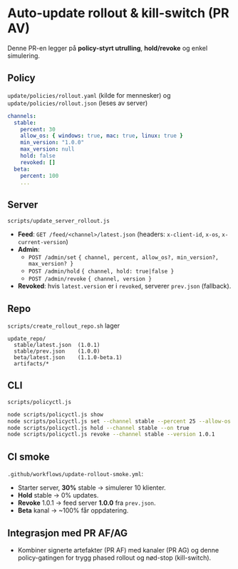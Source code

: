# Auto-update rollout & kill-switch (PR AV)

Denne PR-en legger på **policy-styrt utrulling**, **hold/revoke** og enkel simulering.

## Policy
`update/policies/rollout.yaml` (kilde for mennesker) og `update/policies/rollout.json` (leses av server)
```yaml
channels:
  stable:
    percent: 30
    allow_os: { windows: true, mac: true, linux: true }
    min_version: "1.0.0"
    max_version: null
    hold: false
    revoked: []
  beta:
    percent: 100
    ...
```

## Server
`scripts/update_server_rollout.js`
- **Feed**: `GET /feed/<channel>/latest.json` (headers: `x-client-id`, `x-os`, `x-current-version`)
- **Admin**:
  - `POST /admin/set` `{ channel, percent, allow_os?, min_version?, max_version? }`
  - `POST /admin/hold` `{ channel, hold: true|false }`
  - `POST /admin/revoke` `{ channel, version }`
- **Revoked**: hvis `latest.version` er i `revoked`, serverer `prev.json` (fallback).

## Repo
`scripts/create_rollout_repo.sh` lager
```
update_repo/
  stable/latest.json  (1.0.1)
  stable/prev.json    (1.0.0)
  beta/latest.json    (1.1.0-beta.1)
  artifacts/*
```

## CLI
`scripts/policyctl.js`
```bash
node scripts/policyctl.js show
node scripts/policyctl.js set --channel stable --percent 25 --allow-os windows,mac
node scripts/policyctl.js hold --channel stable --on true
node scripts/policyctl.js revoke --channel stable --version 1.0.1
```

## CI smoke
`.github/workflows/update-rollout-smoke.yml`:
- Starter server, **30%** stable → simulerer 10 klienter.
- **Hold** stable → 0% updates.
- **Revoke** 1.0.1 → feed server **1.0.0** fra `prev.json`.
- **Beta** kanal → ~100% får oppdatering.

## Integrasjon med PR AF/AG
- Kombiner signerte artefakter (PR AF) med kanaler (PR AG) og denne policy-gatingen for trygg phased rollout og nød-stop (kill-switch).
